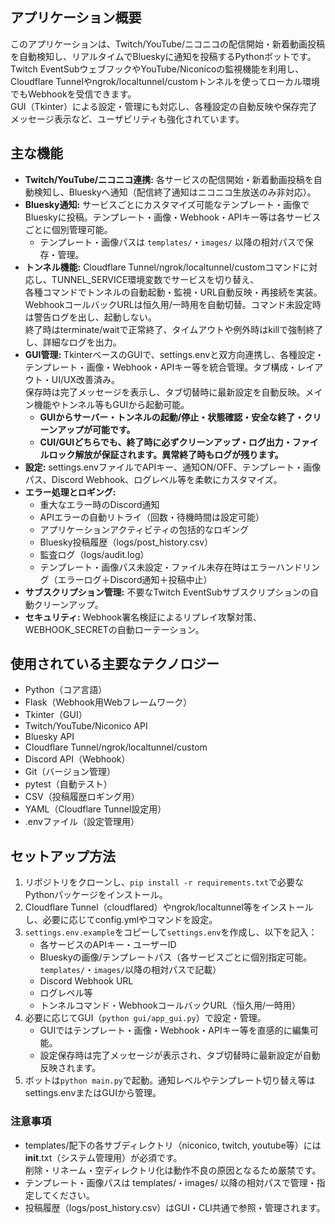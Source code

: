 ## アプリケーション概要
このアプリケーションは、Twitch/YouTube/ニコニコの配信開始・新着動画投稿を自動検知し、リアルタイムでBlueskyに通知を投稿するPythonボットです。\
Twitch EventSubウェブフックやYouTube/Niconicoの監視機能を利用し、Cloudflare Tunnelやngrok/localtunnel/customトンネルを使ってローカル環境でもWebhookを受信できます。\
GUI（Tkinter）による設定・管理にも対応し、各種設定の自動反映や保存完了メッセージ表示など、ユーザビリティも強化されています。

## 主な機能
*   **Twitch/YouTube/ニコニコ連携:** 各サービスの配信開始・新着動画投稿を自動検知し、Blueskyへ通知（配信終了通知はニコニコ生放送のみ非対応）。
*   **Bluesky通知:** サービスごとにカスタマイズ可能なテンプレート・画像でBlueskyに投稿。テンプレート・画像・Webhook・APIキー等は各サービスごとに個別管理可能。
    * テンプレート・画像パスは `templates/`・`images/` 以降の相対パスで保存・管理。
*   **トンネル機能:** Cloudflare Tunnel/ngrok/localtunnel/customコマンドに対応し、TUNNEL_SERVICE環境変数でサービスを切り替え、\
各種コマンドでトンネルの自動起動・監視・URL自動反映・再接続を実装。WebhookコールバックURLは恒久用/一時用を自動切替。コマンド未設定時は警告ログを出し、起動しない。\
終了時はterminate/waitで正常終了、タイムアウトや例外時はkillで強制終了し、詳細なログを出力。
*   **GUI管理:** TkinterベースのGUIで、settings.envと双方向連携し、各種設定・テンプレート・画像・Webhook・APIキー等を統合管理。タブ構成・レイアウト・UI/UX改善済み。\
保存時は完了メッセージを表示し、タブ切替時に最新設定を自動反映。メイン機能やトンネル等もGUIから起動可能。
    * **GUIからサーバー・トンネルの起動/停止・状態確認・安全な終了・クリーンアップが可能です。**
    * **CUI/GUIどちらでも、終了時に必ずクリーンアップ・ログ出力・ファイルロック解放が保証されます。異常終了時もログが残ります。**
*   **設定:** settings.envファイルでAPIキー、通知ON/OFF、テンプレート・画像パス、Discord Webhook、ログレベル等を柔軟にカスタマイズ。
*   **エラー処理とロギング:**
    * 重大なエラー時のDiscord通知
    * APIエラーの自動リトライ（回数・待機時間は設定可能）
    * アプリケーションアクティビティの包括的なロギング
    * Bluesky投稿履歴（logs/post_history.csv）
    * 監査ログ（logs/audit.log）
    * テンプレート・画像パス未設定・ファイル未存在時はエラーハンドリング（エラーログ＋Discord通知＋投稿中止）
*   **サブスクリプション管理:** 不要なTwitch EventSubサブスクリプションの自動クリーンアップ。
*   **セキュリティ:** Webhook署名検証によるリプレイ攻撃対策、WEBHOOK_SECRETの自動ローテーション。

## 使用されている主要なテクノロジー
*   Python（コア言語）
*   Flask（Webhook用Webフレームワーク）
*   Tkinter（GUI）
*   Twitch/YouTube/Niconico API
*   Bluesky API
*   Cloudflare Tunnel/ngrok/localtunnel/custom
*   Discord API（Webhook）
*   Git（バージョン管理）
*   pytest（自動テスト）
*   CSV（投稿履歴ロギング用）
*   YAML（Cloudflare Tunnel設定用）
*   .envファイル（設定管理用）

## セットアップ方法
1. リポジトリをクローンし、`pip install -r requirements.txt`で必要なPythonパッケージをインストール。
2. Cloudflare Tunnel（cloudflared）やngrok/localtunnel等をインストールし、必要に応じてconfig.ymlやコマンドを設定。
3. `settings.env.example`をコピーして`settings.env`を作成し、以下を記入：
    * 各サービスのAPIキー・ユーザーID
    * Blueskyの画像/テンプレートパス（各サービスごとに個別指定可能。`templates/`・`images/`以降の相対パスで記載）
    * Discord Webhook URL
    * ログレベル等
    * トンネルコマンド・WebhookコールバックURL（恒久用/一時用）
4. 必要に応じてGUI（`python gui/app_gui.py`）で設定・管理。
    * GUIではテンプレート・画像・Webhook・APIキー等を直感的に編集可能。
    * 設定保存時は完了メッセージが表示され、タブ切替時に最新設定が自動反映されます。
5. ボットは`python main.py`で起動。通知レベルやテンプレート切り替え等はsettings.envまたはGUIから管理。

### 注意事項
- templates/配下の各サブディレクトリ（niconico, twitch, youtube等）には __init__.txt（システム管理用）が必須です。\
削除・リネーム・空ディレクトリ化は動作不良の原因となるため厳禁です。
- テンプレート・画像パスは templates/・images/ 以降の相対パスで管理・指定してください。
- 投稿履歴（logs/post_history.csv）はGUI・CLI共通で参照・管理されます。
